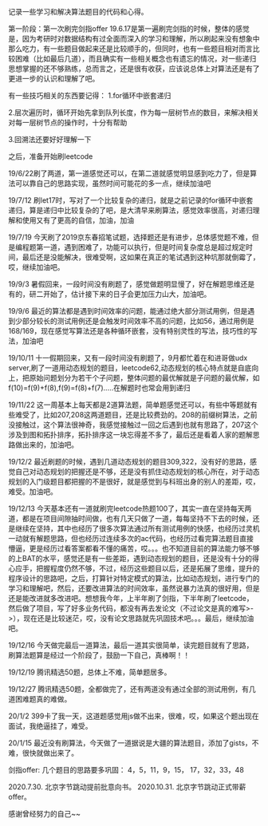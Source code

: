 记录一些学习和解决算法题目的代码和心得。

第一阶段：第一次刷完剑指offer
  19.6.17是第一遍刷完剑指的时候，整体的感觉是，因为考研时对数据结构有过全面而深入的学习和理解，所以刷起来没有想象中那么吃力，有一些题目做起来还是比较顺手的，但同时，也有一些题目相对而言比较困难（比如最后几道），而且确实有一些相关概念也有遗忘的情况，对一些递归思想掌握的还不够熟练，总而言之，还是很有收获，应该说总体上对算法还是有了更进一步的认识和理解了吧。
  
  有一些技巧相关的东西要记得：
  1.for循环中嵌套递归
  
  2.层次遍历时，循环开始先拿到队列长度，作为每一层树节点的数目，来解决相关对每一层树节点的操作时，十分有帮助
  
  3.回溯法还要好好理解一下
  
  之后，准备开始刷leetcode
  
  19/6/22刷了两道，第一道感觉还可以，在第二道就感觉明显感到吃力了，但是算法可以靠自己的思路实现，虽然时间可能花的多一点，继续加油吧

  19/7/12 刷let17时，写对了一个比较复杂的递归，就是之前记录的for循环中嵌套递归，算是递归中比较复杂的了吧，是大清早来刷算法，感觉效率很高，对递归理解和使用又有了更高的自信，加油，加油

  19/7/19 今天刷了2019京东春招笔试题，选择题还是有进步，总体感觉题不难，但是编程题第一道，遇到困难了，功能可以执行，但是时间复杂度总是超过规定时间，最后还是没能解决，很难受啊，这如果在真正的笔试遇到这种坑那就倒霉了，哎，继续加油吧。
  
  19/9/3 暑假回来，一段时间没有刷题了，感觉做题明显慢了，好在解题思维还是有的，研二开始了，估计接下来的日子会更加压力山大，加油吧。

  19/9/6 最近的算法都是遇到时间效率的问题，能通过绝大部分测试用例，但是遇到少部分较长的测试用例还是会触发时间效率不高的问题，比如56，通过用例是168/169，现在感觉写算法还是各种循环嵌套，没有特别灵性的写法，技巧性的写法，加油吧

  19/10/11 十一假期回来，又有一段时间没有刷题了，9月都忙着在和进哥做udx server,刷了一道用动态规划的题目，leetcode62,动态规划的核心特点就是自底向上，把原始问题划分为若干个子问题，整体问题的最优解就是子问题的最优解，如f(10)=f(9)+f(8),f(9)=f(8)+f(7).....在解题时也常会用到递归

  19/11/22 这一周基本上每天都是2道算法题，简单题感觉还可以，有些中等题就有些难受了，比如207,208这两道题目，还是比较费劲的。208的前缀树算法，之前没接触过，这个算法很神奇，我感觉接触过一回之后遇到也就有思路了，207这个涉及到图和拓扑排序，拓扑排序这一块忘得差不多了，最后还是看着人家的题解思路做出来的，加油吧。

  19/12/2 最近刷题的时候，遇到几道动态规划的题目309,322，没有好的思路，感觉自己对动态规划的把握还是不够，还是没有抓住动态规划的核心所在，对于动态规划的入门级题目都把握的不是很好，就是感觉到与科班出身的别人的差距，哎，难受。加油吧。

  19/12/13 今天基本还有一道就刷完leetcode热题100了，其实一直在坚持每天两道，都是在项目间隙抽时间做，也有几天只做了一道，每每坚持不下去的时候，还是继续在坚持，其中也经历了很多次算法通过所有测试用例的快感，也经历过灵机一动就有解题思路，但也经历过连续多次的ac代码，也经历过看完算法题目直接懵逼，更是经历过看答案都看不懂的痛苦，哎。。。也不知道目前的算法能力够不够的上BAT的水平，感觉还是有一些差距，遇到动态规划的题目，还是没有十分的得心应手，把握程度仍然不够，不过，经历这些题目以后，还是拓展了思维，提升的程序设计的思路吧，之后，打算针对特定模式的算法，比如动态规划，进行专门的学习和理解吧，然后，还要改进算法的时间效率，虽然说暴力法真的很好用，但是还是能改进就多改进吧。想想我今年，上半年刷了剑指，下半年刷了leetcode，然后做了项目，写了好多业务代码，都没有再去发论文（不过论文是真的难写>->），现在还是比较迷茫，哎，没有论文思路就先巩固技术吧。。。最后，继续加油吧。
 
 19/12/16 今天做完最后一道算法，最后一道其实很简单，读完题目就有了思路，刷算法题算是经过一个阶段了，鼓励一下自己，真棒啊！！
 
 19/12/19 腾讯精选50题，总体上不难，简单题居多。
 
 19/12/27 腾讯精选50题，全都做完了，还有两道没有通过全部的测试用例，有几道困难题真的难做。
 
 20/1/2 399卡了我一天，这道题感觉用js做不出来，很难，哎，如果这个题出现在面试，我绝逼挂了，难受。
 
 20/1/15 最近没有刷算法，今天做了一道据说是大疆的算法题目，添加了gists，不难，很快就做出来了。

剑指offer:
几个题目的思路要多巩固：
4，5，11，9，15， 17，32，33，48


2020.7.30. 北京字节跳动提前批意向书。
2020.10.31. 北京字节跳动正式带薪offer。

感谢曾经努力的自己~~
